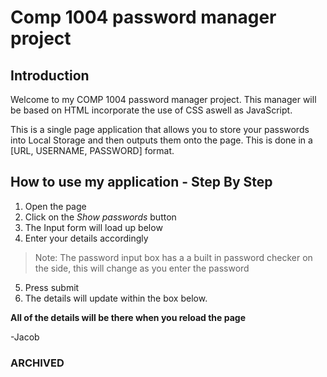 # Comp 1004 password manager project

## Introduction
Welcome to my COMP 1004 password manager project. This manager will be based on HTML incorporate the use of CSS aswell as JavaScript.

This is a single page application that allows you to store your passwords into Local Storage and then outputs them onto the page. This is done in a [URL, USERNAME, PASSWORD] format.

## How to use my application - Step By Step
1. Open the page
2. Click on the *Show passwords* button
3. The Input form will load up below
4. Enter your details accordingly
>Note: The password input box has a a built in password checker on the side, this will change as you enter the password
5. Press submit 
6. The details will update within the box below.

**All of the details will be there when you reload the page**



-Jacob
### ARCHIVED 
